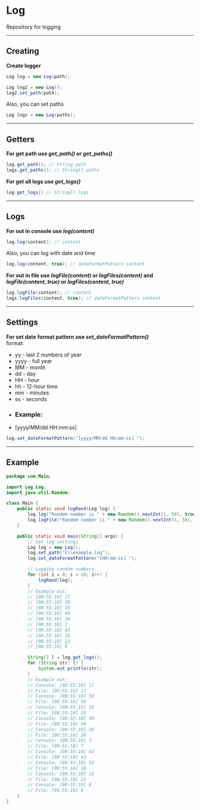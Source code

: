 # Log
 
Repository for logging

***

## Creating

**Create logger**
```java
Log log = new Log(path);

Log log2 = new Log();
log2.set_path(path);
```
Also, you can set paths
```java
Log logs = new Log(paths);
```
***

## Getters

**For get path use _get_path()_ or _get_paths()_**
```java
log.get_path(); // String path
logs.get_paths(); // String[] paths
```
**For get all logs use _get_logs()_**
```java
log.get_logs() // String[] logs
```
***

## Logs

**For out in console use _log(content)_**
```java
log.log(content); // content
```
Also, you can log with date and time
```java
log.log(content, true); // dateFormatPattern content
```
**For out in file use _logFile(content)_ or _logFiles(content)_ and _logFile(content, true)_ or _logFiles(content, true)_**
```java
log.logFile(content); // content
logs.logFiles(content, true); // dateFormatPattern content
```
***

## Settings

**For set date format pattern use _set_dateFormatPattern()_**<br>
format:
* yy - last 2 numbers of year
* yyyy - full year
* MM - month
* dd - day
* HH - hour
* hh - 12-hour time
* mm - minutes
* ss - seconds
* <h3>Example:</h3>
* [yyyy/MM/dd HH:mm:ss]
```java
log.set_dateFormatPattern("[yyyy/MM/dd HH:mm:ss] ");
```
***

## Example

```java
package com.Main;

import Log.Log;
import java.util.Random;

class Main {
    public static void logRand(Log log) {
        log.log("Random number is " + new Random().nextInt(1, 50), true);
        log.logFile("Random number is " + new Random().nextInt(1, 50), true);
    }

    public static void main(String[] args) {
        // Set log settings
        Log log = new Log();
        log.set_path("C\\example.log");
        log.set_dateFormatPattern("[HH:mm:ss] ");

        // Logging random numbers
        for (int i = 0; i < 10; i++) {
            logRand(log);
        }
        // Example out:
        // [00:55:10] 17
        // [00:55:10] 50
        // [00:55:10] 35
        // [00:55:10] 49
        // [00:55:10] 26
        // [00:55:10] 7
        // [00:55:10] 43
        // [00:55:10] 10
        // [00:55:10] 22
        // [00:55:10] 8

        String[] l = log.get_logs();
        for (String str: l) {
            System.out.println(str);
        }
        // Example out:
        // Console: [00:55:10] 17
        // File: [00:55:10] 17
        // Console: [00:55:10] 50
        // File: [00:55:10] 50
        // Console: [00:55:10] 35
        // File: [00:55:10] 35
        // Console: [00:55:10] 49
        // File: [00:55:10] 49
        // Console: [00:55:10] 26
        // File: [00:55:10] 26
        // Console: [00:55:10] 7
        // File: [00:55:10] 7
        // Console: [00:55:10] 43
        // File: [00:55:10] 43
        // Console: [00:55:10] 10
        // File: [00:55:10] 10
        // Console: [00:55:10] 22
        // File: [00:55:10] 22
        // Console: [00:55:10] 8
        // File: [00:55:10] 8
    }
}
```
